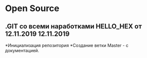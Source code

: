 # Open Source
 .GIT со всеми наработками HELLO_HEX от 12.11.2019
12.11.2019
----------------------------------------------------
*Инициализация репозитория
*Создание ветки Master - с документацией.

